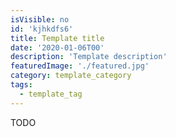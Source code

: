 ```yaml
---
isVisible: no
id: 'kjhkdfs6'
title: Template title
date: '2020-01-06T00'
description: 'Template description'
featuredImage: './featured.jpg'
category: template_category
tags:
  - template_tag
---
```


TODO
